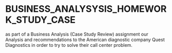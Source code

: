 # BUSINESS_ANALYSYSIS_HOMEWORK_STUDY_CASE
as part of a Business Analysis (Case Study Review) assignment  our Analysis and recommendations to the American diagnostic company Quest Diagnostics in order to try to solve their call center problem.
